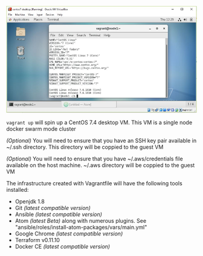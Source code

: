 ![CentOS 7 desktop screenshot](./images/centos7-desktop.JPG)


`vagrant up` will spin up a CentOS 7.4 desktop VM. This VM is a single node docker swarm mode cluster

_(Optional)_ You will need to ensure that you have an SSH key pair available in ~/.ssh directory. This directory will be coppied to the guest VM

_(Optional)_ You will need to ensure that you have ~/.aws/credentials file available on the host machine. ~/.aws directory will be coppied to the guest VM

The infrastructure created with Vagrantfile will have the following tools installed:
  - Openjdk 1.8
  - Git _(latest compatible version)_
  - Ansible _(latest compatible version)_
  - Atom _(latest Beta)_ along with numerous plugins. See "ansible/roles/install-atom-packages/vars/main.yml"
  - Google Chrome _(latest compatible version)_
  - Terraform v0.11.10
  - Docker CE _(latest compatible version)_
